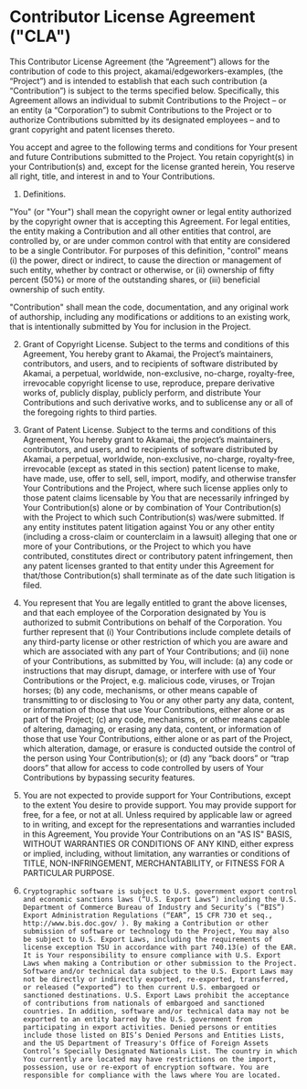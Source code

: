 # Contributor License Agreement ("CLA")

This Contributor License Agreement (the “Agreement”) allows for the contribution of code to this project, akamai/edgeworkers-examples, (the “Project”) and is intended to establish that each such contribution (a “Contribution”) is subject to the terms specified below. Specifically, this Agreement allows an individual to submit Contributions to the Project – or an entity (a “Corporation”) to submit Contributions to the Project or to authorize Contributions submitted by its designated employees – and to grant copyright and patent licenses thereto.

You accept and agree to the following terms and conditions for Your present and future Contributions submitted to the Project. You retain copyright(s) in your Contribution(s) and, except for the license granted herein, You reserve all right, title, and interest in and to Your Contributions.

1.    Definitions.

"You" (or "Your") shall mean the copyright owner or legal entity authorized by the copyright owner that is accepting this Agreement. For legal entities, the entity making a Contribution and all other entities that control, are controlled by, or are under common control with that entity are considered to be a single Contributor. For purposes of this definition, "control" means (i) the power, direct or indirect, to cause the direction or management of such entity, whether by contract or otherwise, or (ii) ownership of fifty percent (50%) or more of the outstanding shares, or (iii) beneficial ownership of such entity.

"Contribution" shall mean the code, documentation, and any original work of authorship,  including any modifications or additions to an existing work, that is intentionally submitted by You for inclusion in the Project.

2.    Grant of Copyright License. Subject to the terms and conditions of this Agreement, You  hereby grant to Akamai, the Project’s maintainers, contributors, and users, and to recipients of software distributed by Akamai, a perpetual, worldwide, non-exclusive, no-charge, royalty-free, irrevocable copyright license to use, reproduce, prepare derivative works of, publicly display, publicly perform,  and distribute Your Contributions and such derivative works, and to sublicense any or all of the foregoing rights to third parties.

3.    Grant of Patent License. Subject to the terms and conditions of this Agreement, You hereby grant to Akamai, the project’s maintainers, contributors, and users, and to recipients of software distributed by Akamai, a perpetual, worldwide, non-exclusive, no-charge, royalty-free, irrevocable (except as stated in this section) patent license to make, have made, use, offer to sell, sell, import, modify, and otherwise transfer Your Contributions and the Project, where such license applies only to those patent claims licensable by You that are necessarily infringed by Your Contribution(s) alone or by combination of Your Contribution(s) with the Project to which such Contribution(s) was/were submitted. If any entity institutes patent litigation against You or any other entity (including a cross-claim or counterclaim in a lawsuit) alleging that one or more of your Contributions, or the Project to which you have  contributed, constitutes direct or contributory patent infringement, then any patent licenses granted to that entity under this Agreement for that/those Contribution(s) shall terminate as of the date such litigation is filed.
 
4.    You represent that You are legally entitled to grant the above licenses, and that each employee of the Corporation designated by You is authorized to submit Contributions on behalf of the Corporation. You further represent that (i) Your Contributions include complete details of any third-party license or other restriction of which you are aware and which are associated with any part of Your Contributions; and (ii) none of your Contributions, as submitted by You, will include: (a) any code or instructions that may disrupt, damage, or interfere with use of Your Contributions or the Project, e.g. malicious code, viruses, or Trojan horses; (b) any code, mechanisms, or other means capable of transmitting to or disclosing to You or any other party any data, content, or information of those that use Your Contributions, either alone or as part of the Project; (c) any code, mechanisms, or other means capable of altering, damaging, or erasing any data, content, or information of those that use Your Contributions, either alone or as part of the Project, which alteration, damage, or erasure is conducted outside the control of the person using Your Contribution(s); or (d) any “back doors” or “trap doors” that allow for access to code controlled by users of Your Contributions by bypassing security features. 

5.    You are not expected to provide support for Your Contributions, except to the extent You  desire to provide support. You may provide support for free, for a fee, or not at all. Unless required by applicable law or agreed to in writing, and except for the representations and warranties included in this Agreement, You provide Your Contributions on an "AS IS" BASIS, WITHOUT WARRANTIES OR CONDITIONS OF ANY KIND, either express or implied, including, without limitation, any warranties or conditions of TITLE, NON-INFRINGEMENT, MERCHANTABILITY, or FITNESS FOR A PARTICULAR PURPOSE.

6.     Cryptographic software is subject to U.S. government export control and economic sanctions laws (“U.S. Export Laws”) including the U.S. Department of Commerce Bureau of Industry and Security’s (“BIS”) Export Administration Regulations (“EAR”, 15 CFR 730 et seq., http://www.bis.doc.gov/ ). By making a Contribution or other submission of software or technology to the Project, You may also be subject to U.S. Export Laws, including the requirements of license exception TSU in accordance with part 740.13(e) of the EAR. It is Your responsibility to ensure compliance with U.S. Export Laws when making a Contribution or other submission to the Project. Software and/or technical data subject to the U.S. Export Laws may not be directly or indirectly exported, re-exported, transferred, or released (“exported”) to then current U.S. embargoed or sanctioned destinations. U.S. Export Laws prohibit the acceptance of contributions from nationals of embargoed and sanctioned countries. In addition, software and/or technical data may not be exported to an entity barred by the U.S. government from participating in export activities. Denied persons or entities include those listed on BIS’s Denied Persons and Entities Lists, and the US Department of Treasury's Office of Foreign Assets Control’s Specially Designated Nationals List. The country in which You currently are located may have restrictions on the import, possession, use or re-export of encryption software. You are responsible for compliance with the laws where You are located.
